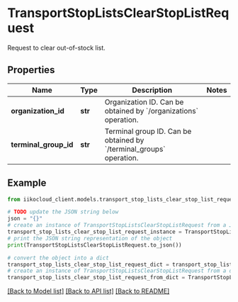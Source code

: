 # TransportStopListsClearStopListRequest

Request to clear out-of-stock list.

## Properties

Name | Type | Description | Notes
------------ | ------------- | ------------- | -------------
**organization_id** | **str** | Organization ID.                Can be obtained by &#x60;/organizations&#x60; operation. | 
**terminal_group_id** | **str** | Terminal group ID.                Can be obtained by &#x60;/terminal_groups&#x60; operation. | 

## Example

```python
from iikocloud_client.models.transport_stop_lists_clear_stop_list_request import TransportStopListsClearStopListRequest

# TODO update the JSON string below
json = "{}"
# create an instance of TransportStopListsClearStopListRequest from a JSON string
transport_stop_lists_clear_stop_list_request_instance = TransportStopListsClearStopListRequest.from_json(json)
# print the JSON string representation of the object
print(TransportStopListsClearStopListRequest.to_json())

# convert the object into a dict
transport_stop_lists_clear_stop_list_request_dict = transport_stop_lists_clear_stop_list_request_instance.to_dict()
# create an instance of TransportStopListsClearStopListRequest from a dict
transport_stop_lists_clear_stop_list_request_from_dict = TransportStopListsClearStopListRequest.from_dict(transport_stop_lists_clear_stop_list_request_dict)
```
[[Back to Model list]](../README.md#documentation-for-models) [[Back to API list]](../README.md#documentation-for-api-endpoints) [[Back to README]](../README.md)


